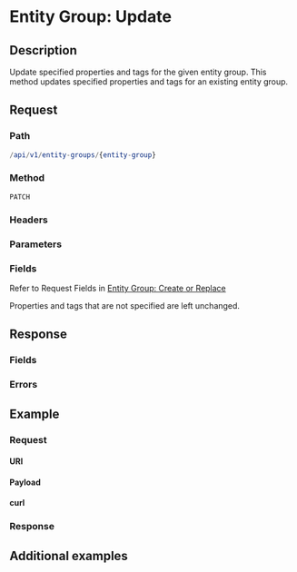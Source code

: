 # Entity Group: Update

## Description

Update specified properties and tags for the given entity group.
This method updates specified properties and tags for an existing entity group. 

## Request

### Path

```elm
/api/v1/entity-groups/{entity-group}
```

### Method

```
PATCH
```

### Headers

### Parameters

### Fields

Refer to Request Fields in  [Entity Group: Create or Replace](./create-or-replace.md)

<aside class="notice">
Properties and tags that are not specified are left unchanged.
</aside>

## Response

### Fields

### Errors

## Example

### Request

#### URI

#### Payload

#### curl

### Response

## Additional examples


